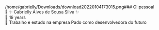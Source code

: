 /home/gabrielly/Downloads/download20220104173015.png### Oi pessoal :dizzy:
:sparkles: Gabrielly Alves de Sousa Silva :sparkles:  
:dizzy: 19 years  
:dizzy: Trabalho e estudo na empresa Pado como desenvolvedora do futuro   

